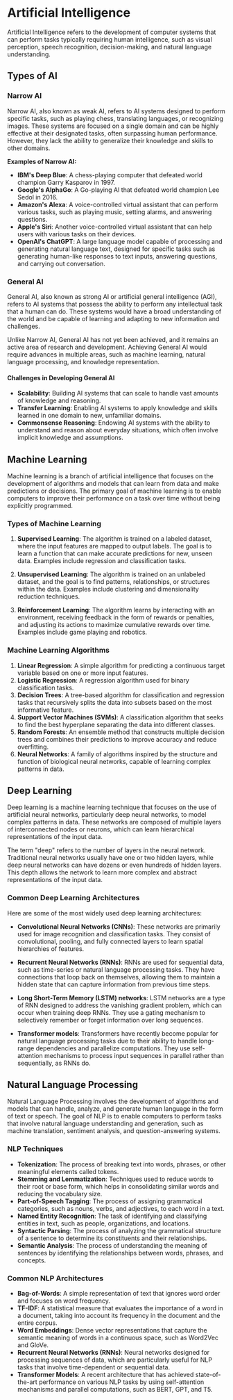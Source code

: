 
# Artificial Intelligence

Artificial Intelligence refers to the development of computer systems that can perform tasks typically requiring human intelligence, such as visual perception, speech recognition, decision-making, and natural language understanding.

## Types of AI

### Narrow AI

Narrow AI, also known as weak AI, refers to AI systems designed to perform specific tasks, such as playing chess, translating languages, or recognizing images. These systems are focused on a single domain and can be highly effective at their designated tasks, often surpassing human performance. However, they lack the ability to generalize their knowledge and skills to other domains.

**Examples of Narrow AI:**

- **IBM's Deep Blue**: A chess-playing computer that defeated world champion Garry Kasparov in 1997.
- **Google's AlphaGo**: A Go-playing AI that defeated world champion Lee Sedol in 2016.
- **Amazon's Alexa**: A voice-controlled virtual assistant that can perform various tasks, such as playing music, setting alarms, and answering questions.
- **Apple's Siri**: Another voice-controlled virtual assistant that can help users with various tasks on their devices.
- **OpenAI's ChatGPT**: A large language model capable of processing and generating natural language text, designed for specific tasks such as generating human-like responses to text inputs, answering questions, and carrying out conversation.

### General AI

General AI, also known as strong AI or artificial general intelligence (AGI), refers to AI systems that possess the ability to perform any intellectual task that a human can do. These systems would have a broad understanding of the world and be capable of learning and adapting to new information and challenges.

Unlike Narrow AI, General AI has not yet been achieved, and it remains an active area of research and development. Achieving General AI would require advances in multiple areas, such as machine learning, natural language processing, and knowledge representation.

#### Challenges in Developing General AI

- **Scalability**: Building AI systems that can scale to handle vast amounts of knowledge and reasoning.
- **Transfer Learning**: Enabling AI systems to apply knowledge and skills learned in one domain to new, unfamiliar domains.
- **Commonsense Reasoning**: Endowing AI systems with the ability to understand and reason about everyday situations, which often involve implicit knowledge and assumptions.

## Machine Learning

Machine learning is a branch of artificial intelligence that focuses on the development of algorithms and models that can learn from data and make predictions or decisions. The primary goal of machine learning is to enable computers to improve their performance on a task over time without being explicitly programmed.

### Types of Machine Learning

1. **Supervised Learning**: The algorithm is trained on a labeled dataset, where the input features are mapped to output labels. The goal is to learn a function that can make accurate predictions for new, unseen data. Examples include regression and classification tasks.

2. **Unsupervised Learning**: The algorithm is trained on an unlabeled dataset, and the goal is to find patterns, relationships, or structures within the data. Examples include clustering and dimensionality reduction techniques.

3. **Reinforcement Learning**: The algorithm learns by interacting with an environment, receiving feedback in the form of rewards or penalties, and adjusting its actions to maximize cumulative rewards over time. Examples include game playing and robotics.

### Machine Learning Algorithms

1. **Linear Regression**: A simple algorithm for predicting a continuous target variable based on one or more input features.
2. **Logistic Regression**: A regression algorithm used for binary classification tasks.
3. **Decision Trees**: A tree-based algorithm for classification and regression tasks that recursively splits the data into subsets based on the most informative feature.
4. **Support Vector Machines (SVMs)**: A classification algorithm that seeks to find the best hyperplane separating the data into different classes.
5. **Random Forests**: An ensemble method that constructs multiple decision trees and combines their predictions to improve accuracy and reduce overfitting.
6. **Neural Networks**: A family of algorithms inspired by the structure and function of biological neural networks, capable of learning complex patterns in data.

## Deep Learning

Deep learning is a machine learning technique that focuses on the use of artificial neural networks, particularly deep neural networks, to model complex patterns in data. These networks are composed of multiple layers of interconnected nodes or neurons, which can learn hierarchical representations of the input data.

The term "deep" refers to the number of layers in the neural network. Traditional neural networks usually have one or two hidden layers, while deep neural networks can have dozens or even hundreds of hidden layers. This depth allows the network to learn more complex and abstract representations of the input data.

### Common Deep Learning Architectures

Here are some of the most widely used deep learning architectures:

- **Convolutional Neural Networks (CNNs)**: These networks are primarily used for image recognition and classification tasks. They consist of convolutional, pooling, and fully connected layers to learn spatial hierarchies of features.

- **Recurrent Neural Networks (RNNs)**: RNNs are used for sequential data, such as time-series or natural language processing tasks. They have connections that loop back on themselves, allowing them to maintain a hidden state that can capture information from previous time steps.

- **Long Short-Term Memory (LSTM) networks**: LSTM networks are a type of RNN designed to address the vanishing gradient problem, which can occur when training deep RNNs. They use a gating mechanism to selectively remember or forget information over long sequences.

- **Transformer models**: Transformers have recently become popular for natural language processing tasks due to their ability to handle long-range dependencies and parallelize computations. They use self-attention mechanisms to process input sequences in parallel rather than sequentially, as RNNs do.

## Natural Language Processing

Natural Language Processing involves the development of algorithms and models that can handle, analyze, and generate human language in the form of text or speech. The goal of NLP is to enable computers to perform tasks that involve natural language understanding and generation, such as machine translation, sentiment analysis, and question-answering systems.

### NLP Techniques

- **Tokenization**: The process of breaking text into words, phrases, or other meaningful elements called tokens.
- **Stemming and Lemmatization**: Techniques used to reduce words to their root or base form, which helps in consolidating similar words and reducing the vocabulary size.
- **Part-of-Speech Tagging**: The process of assigning grammatical categories, such as nouns, verbs, and adjectives, to each word in a text.
- **Named Entity Recognition**: The task of identifying and classifying entities in text, such as people, organizations, and locations.
- **Syntactic Parsing**: The process of analyzing the grammatical structure of a sentence to determine its constituents and their relationships.
- **Semantic Analysis**: The process of understanding the meaning of sentences by identifying the relationships between words, phrases, and concepts.

### Common NLP Architectures

- **Bag-of-Words**: A simple representation of text that ignores word order and focuses on word frequency.
- **TF-IDF**: A statistical measure that evaluates the importance of a word in a document, taking into account its frequency in the document and the entire corpus.
- **Word Embeddings**: Dense vector representations that capture the semantic meaning of words in a continuous space, such as Word2Vec and GloVe.
- **Recurrent Neural Networks (RNNs)**: Neural networks designed for processing sequences of data, which are particularly useful for NLP tasks that involve time-dependent or sequential data.
- **Transformer Models**: A recent architecture that has achieved state-of-the-art performance on various NLP tasks by using self-attention mechanisms and parallel computations, such as BERT, GPT, and T5.

